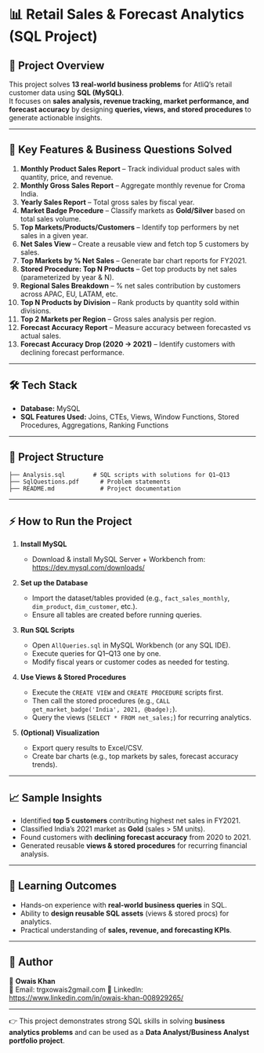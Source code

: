 
# 📊 Retail Sales & Forecast Analytics (SQL Project)

## 📌 Project Overview  
This project solves **13 real-world business problems** for AtliQ’s retail customer data using **SQL (MySQL)**.  
It focuses on **sales analysis, revenue tracking, market performance, and forecast accuracy** by designing **queries, views, and stored procedures** to generate actionable insights.  

---

## 🚀 Key Features & Business Questions Solved  

1. **Monthly Product Sales Report** – Track individual product sales with quantity, price, and revenue.  
2. **Monthly Gross Sales Report** – Aggregate monthly revenue for Croma India.  
3. **Yearly Sales Report** – Total gross sales by fiscal year.  
4. **Market Badge Procedure** – Classify markets as **Gold/Silver** based on total sales volume.  
5. **Top Markets/Products/Customers** – Identify top performers by net sales in a given year.  
6. **Net Sales View** – Create a reusable view and fetch top 5 customers by sales.  
7. **Top Markets by % Net Sales** – Generate bar chart reports for FY2021.  
8. **Stored Procedure: Top N Products** – Get top products by net sales (parameterized by year & N).  
9. **Regional Sales Breakdown** – % net sales contribution by customers across APAC, EU, LATAM, etc.  
10. **Top N Products by Division** – Rank products by quantity sold within divisions.  
11. **Top 2 Markets per Region** – Gross sales analysis per region.  
12. **Forecast Accuracy Report** – Measure accuracy between forecasted vs actual sales.  
13. **Forecast Accuracy Drop (2020 → 2021)** – Identify customers with declining forecast performance.  

---

## 🛠️ Tech Stack  
- **Database:** MySQL  
- **SQL Features Used:** Joins, CTEs, Views, Window Functions, Stored Procedures, Aggregations, Ranking Functions  

---

## 📂 Project Structure  
```
├── Analysis.sql        # SQL scripts with solutions for Q1–Q13
├── SqlQuestions.pdf      # Problem statements
├── README.md             # Project documentation
```

---

## ⚡ How to Run the Project  

1. **Install MySQL**  
   - Download & install MySQL Server + Workbench from: https://dev.mysql.com/downloads/  

2. **Set up the Database**  
   - Import the dataset/tables provided (e.g., `fact_sales_monthly`, `dim_product`, `dim_customer`, etc.).  
   - Ensure all tables are created before running queries.  

3. **Run SQL Scripts**  
   - Open `AllQueries.sql` in MySQL Workbench (or any SQL IDE).  
   - Execute queries for Q1–Q13 one by one.  
   - Modify fiscal years or customer codes as needed for testing.  

4. **Use Views & Stored Procedures**  
   - Execute the `CREATE VIEW` and `CREATE PROCEDURE` scripts first.  
   - Then call the stored procedures (e.g., `CALL get_market_badge('India', 2021, @badge);`).  
   - Query the views (`SELECT * FROM net_sales;`) for recurring analytics.  

5. **(Optional) Visualization**  
   - Export query results to Excel/CSV.  
   - Create bar charts (e.g., top markets by sales, forecast accuracy trends).  

---

## 📈 Sample Insights  
- Identified **top 5 customers** contributing highest net sales in FY2021.  
- Classified India’s 2021 market as **Gold** (sales > 5M units).  
- Found customers with **declining forecast accuracy** from 2020 to 2021.  
- Generated reusable **views & stored procedures** for recurring financial analysis.  

---

## 🎯 Learning Outcomes  
- Hands-on experience with **real-world business queries** in SQL.  
- Ability to **design reusable SQL assets** (views & stored procs) for analytics.  
- Practical understanding of **sales, revenue, and forecasting KPIs**.  

---

## 📌 Author  
👤 **Owais Khan**  
📧 Email: trgxowais2gmail.com
🔗 LinkedIn: https://www.linkedin.com/in/owais-khan-008929265/

---

👉 This project demonstrates strong SQL skills in solving **business analytics problems** and can be used as a **Data Analyst/Business Analyst portfolio project**.  
